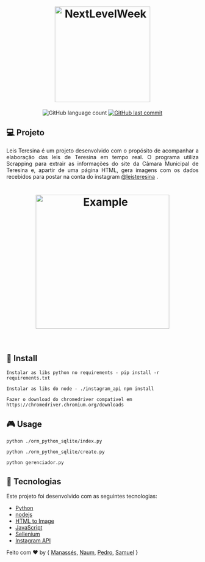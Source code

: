<h1 align="center">
    <img alt="NextLevelWeek" title="#NextLevelWeek" src="https://i.imgur.com/PEmjwkD.jpeg" width="250px" />
</h1>


<p align="center">
  <img alt="GitHub language count" src="https://img.shields.io/github/languages/count/SamuelSSan28/Camara_bot?color=%2304D361">


  <a href="https://github.com/SamuelSSan28/Camara_bot/commits/master">
    <img alt="GitHub last commit" src="https://img.shields.io/github/last-commit/SamuelSSan28/Camara_bot">
  </a>

</p>

## 💻 Projeto
<p align="justify">
Leis Teresina é um projeto desenvolvido com o propósito de acompanhar a elaboração das leis de Teresina em tempo real. O programa utiliza Scrapping para extrair as informações do site da Câmara Municipal de Teresina e, apartir de uma página HTML, gera imagens com os dados recebidos para postar na conta do instagram <a href=https://www.instagram.com/leisteresina>@leisteresina</a> .
</p>
<div align="center">
<h1 align="center">
 <img alt="Example" title="Home" src="https://i.imgur.com/a520YRh.jpg" width="350px" height="350px"/>
</h1>
</div>

<br />

## 🔨 Install 

```
Instalar as libs python no requirements - pip install -r requirements.txt

Instalar as libs do node - ./instagram_api npm install

Fazer o download do chromedriver compativel em https://chromedriver.chromium.org/downloads
```
## 🎮 Usage

```
python ./orm_python_sqlite/index.py

python ./orm_python_sqlite/create.py

python gerenciador.py

```

## :rocket: Tecnologias

Este projeto foi desenvolvido com as seguintes tecnologias:
- [Python][Python]
- [nodejs][nodejs]
- [HTML to Image][HTML to Image]
- [JavaScript][JavaScript]
- [Sellenium][Sellenium]
- [Instagram API][Instagram API]


Feito com ♥ by { [Manassés][Manassés], [Naum][Naum], [Pedro][Pedro], [Samuel][Samuel] }

[nodejs]: https://nodejs.org/
[HTML to Image]: https://github.com/frinyvonnick/node-html-to-image
[Python]: https://www.python.org/
[JavaScript]: https://www.javascript.com/
[Sellenium]: https://www.selenium.dev/
[Instagram API]: https://github.com/jlobos/instagram-web-api
[Manassés]: https://github.com/manassesss
[Naum]: https://github.com/NaumCS
[Pedro]: https://github.com/PedroLucca
[Samuel]: https://github.com/SamuelSSan28

